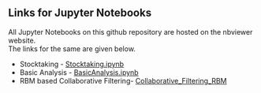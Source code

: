 ## Links for Jupyter Notebooks

All Jupyter Notebooks on this github repository are hosted on the nbviewer website. <br>
The links for the same are given below.

* Stocktaking - [Stocktaking.ipynb](https://nbviewer.jupyter.org/github/sumanthvrao/We_R_Pythons/blob/master/stocktaking.ipynb)
* Basic Analysis - [BasicAnalysis.ipynb](https://nbviewer.jupyter.org/github/sumanthvrao/We_R_Pythons/blob/master/BasicAnalysis.ipynb)
* RBM based Collaborative Filtering- [Collaborative_Filtering_RBM](https://nbviewer.jupyter.org/github/sumanthvrao/We_R_Pythons/blob/master/Collaborative_filtering_RBM.ipynb)
